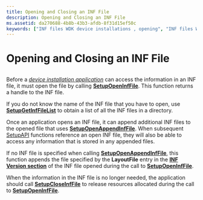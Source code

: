 ```yaml
---
title: Opening and Closing an INF File
description: Opening and Closing an INF File
ms.assetid: da270688-4b8b-43b3-afdb-8f31d15ef50c
keywords: ["INF files WDK device installations , opening", "INF files WDK device installations , closing", "opening INF files", "closing INF files"]
---
```


# Opening and Closing an INF File


## <a href="" id="ddk-opening-and-closing-an-inf-file-dg"></a>


Before a [*device installation application*](https://msdn.microsoft.com/library/windows/hardware/ff556277#wdkgloss-device-installation-application) can access the information in an INF file, it must open the file by calling [**SetupOpenInfFile**](https://msdn.microsoft.com/library/windows/desktop/aa377409). This function returns a handle to the INF file.

If you do not know the name of the INF file that you have to open, use [**SetupGetInfFileList**](https://msdn.microsoft.com/library/windows/desktop/aa377381) to obtain a list of all the INF files in a directory.

Once an application opens an INF file, it can append additional INF files to the opened file that uses [**SetupOpenAppendInfFile**](https://msdn.microsoft.com/library/windows/desktop/aa377407). When subsequent [SetupAPI](setupapi.md) functions reference an open INF file, they will also be able to access any information that is stored in any appended files.

If no INF file is specified when calling [**SetupOpenAppendInfFile**](https://msdn.microsoft.com/library/windows/desktop/aa377407), this function appends the file specified by the **LayoutFile** entry in the [**INF Version section**](inf-version-section.md) of the INF file opened during the call to [**SetupOpenInfFile**](https://msdn.microsoft.com/library/windows/desktop/aa377409).

When the information in the INF file is no longer needed, the application should call [**SetupCloseInfFile**](https://msdn.microsoft.com/library/windows/desktop/aa376985) to release resources allocated during the call to [**SetupOpenInfFile**](https://msdn.microsoft.com/library/windows/desktop/aa377409).

 

 





